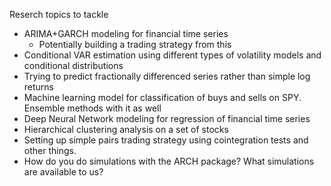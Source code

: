 Reserch topics to tackle

* ARIMA+GARCH modeling for financial time series
    * Potentially building a trading strategy from this
* Conditional VAR estimation using different types of volatility models and conditional distributions
* Trying to predict fractionally differenced series rather than simple log returns
* Machine learning model for classification of buys and sells on SPY. Ensemble methods with it as well
* Deep Neural Network modeling for regression of financial time series
* Hierarchical clustering analysis on a set of stocks
* Setting up simple pairs trading strategy using cointegration tests and other things.
* How do you do simulations with the ARCH package? What simulations are available to us?

